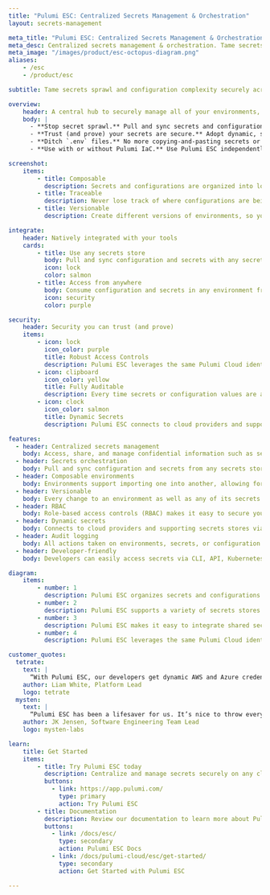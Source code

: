 ```yaml
---
title: "Pulumi ESC: Centralized Secrets Management & Orchestration"
layout: secrets-management

meta_title: "Pulumi ESC: Centralized Secrets Management & Orchestration"
meta_desc: Centralized secrets management & orchestration. Tame secrets sprawl and configuration complexity securely across all your cloud infrastructure and applications.
meta_image: "/images/product/esc-octopus-diagram.png"
aliases:
    - /esc
    - /product/esc

subtitle: Tame secrets sprawl and configuration complexity securely across all your cloud infrastructure and applications.

overview:
    header: A central hub to securely manage all of your environments, secrets, and configurations
    body: |
      - **Stop secret sprawl.** Pull and sync secrets and configuration with any secrets store – HashiCorp Vault, AWS Secrets Manager, Azure Key Vault, GCP Secret Manager, 1Password, and more – and consume in any application, tool, or CI/CD platform.  
      - **Trust (and prove) your secrets are secure.** Adopt dynamic, short-lived secrets on demand as a best practice. Lock down every environment with RBAC, versioning, and a full audit log of all changes.  
      - **Ditch `.env` files.** No more copying-and-pasting secrets or storing them in plaintext on dev computers. Developers can easily access secrets via CLI, API, Kubernetes operator, the Pulumi Cloud UI, and SDKs.
      - **Use with or without Pulumi IaC.** Use Pulumi ESC independently, or use with Pulumi IaC to support storing secrets in config in a more secure way than using plaintext.

screenshot:
    items:
        - title: Composable
          description: Secrets and configurations are organized into logical groupings called environments. Environments support importing one into another, allowing for easy composability and inheritance of shared secrets and configuration.
        - title: Traceable
          description: Never lose track of where configurations are being used. Trace the downstream impact of any secrets or configuration changes to see if they match expectations. 
        - title: Versionable
          description: Create different versions of environments, so you can gracefully migrate between breaking configuration changes.

integrate:
    header: Natively integrated with your tools
    cards:
        - title: Use any secrets store
          body: Pull and sync configuration and secrets with any secrets store – including HashiCorp Vault, AWS Secrets Manager, Azure Key Vault, GCP Secret Manager, 1Password, and more. 
          icon: lock
          color: salmon
        - title: Access from anywhere
          body: Consume configuration and secrets in any environment from any application, tool, or CI/CD platform via CLI, API, Kubernetes operator, the Pulumi Cloud UI, and in-code with Typescript/Javascript, Python, and Go SDKs.
          icon: security
          color: purple

security:
    header: Security you can trust (and prove)
    items:
        - icon: lock
          icon_color: purple
          title: Robust Access Controls
          description: Pulumi ESC leverages the same Pulumi Cloud identity, RBAC, Teams, SAML/SCIM, OIDC, and scoped access tokens used for Pulumi IaC to ensure [secrets management](https://www.pulumi.com/what-is/what-is-secrets-management/) complies with enterprise security policies.
        - icon: clipboard
          icon_color: yellow
          title: Fully Auditable
          description: Every time secrets or configuration values are accessed or changed with Pulumi ESC, the action is fully logged for auditing. Logs include who accessed what, the action they took, and even a full record of showing which originating environments accessed values are inherited from.
        - icon: clock
          icon_color: salmon
          title: Dynamic Secrets
          description: Pulumi ESC connects to cloud providers and supporting secrets stores via OpenId Connect (OIDC), allowing it to generate dynamic, short-lived secrets on demand. This ensures secure, just-in-time access and reduces the risk of long-lived credentials being compromised.

features:
  - header: Centralized secrets management
    body: Access, share, and manage confidential information such as secrets, passwords, and API keys as well as configuration information such as network settings and deployment options.
  - header: Secrets orchestration
    body: Pull and sync configuration and secrets from any secrets store and consume in any application, tool, or CI/CD platform.
  - header: Composable environments
    body: Environments support importing one into another, allowing for easy composability and inheritance of shared secrets and configuration.
  - header: Versionable
    body: Every change to an environment as well as any of its secrets and configuration is versioned, so rolling back or accessing an old version is easy.
  - header: RBAC
    body: Role-based access controls (RBAC) makes it easy to secure your secrets and configurations by assigning permissions to users based on their role within your organization.
  - header: Dynamic secrets
    body: Connects to cloud providers and supporting secrets stores via OIDC to support generating just-in-time, short-lived credentials that revoke access when the lease expires.
  - header: Audit logging
    body: All actions taken on environments, secrets, or configuration values are fully logged for auditing.
  - header: Developer-friendly
    body: Developers can easily access secrets via CLI, API, Kubernetes operator, the Pulumi Cloud UI, and in-code with Typescript/Javascript, Python, and Go SDKs.

diagram:
    items:
        - number: 1
          description: Pulumi ESC organizes secrets and configurations into logical groupings called environments. Each environment can be composed of multiple environments allowing easy inheritance of shared secrets and configuration.
        - number: 2
          description: Pulumi ESC supports a variety of secrets stores as sources – including HashiCorp Vault, AWS Secrets Manager, Azure Key Vault, GCP Secret Manager, 1Password, and more – and it has an extensible plugin model that allows third-party secret stores.
        - number: 3
          description: Pulumi ESC makes it easy to integrate shared secrets and configurations into any application, tool, or CI/CD platform with a CLI, API, Kubernetes operator, and Typescript/Javascript, Python, and Go SDKs. Every value in an environment can be accessed from any execution environment.
        - number: 4
          description: Pulumi ESC leverages the same Pulumi Cloud identity, RBAC, Teams, SAML/SCIM, and scoped access tokens used for Pulumi IaC. Every environment is versioned with all changes fully logged for auditing.

customer_quotes:
  tetrate:
    text: |
      “With Pulumi ESC, our developers get dynamic AWS and Azure credentials on-demand. Onboarding new developers is quick and secure, with no more manually filling in .env templates.”
    author: Liam White, Platform Lead
    logo: tetrate
  mysten:
    text: |
      “Pulumi ESC has been a lifesaver for us. It’s nice to throw everything behind an ESC environment and eliminate one-off granting IAM permissions and other issues related to static credentials.”
    author: JK Jensen, Software Engineering Team Lead
    logo: mysten-labs

learn:
    title: Get Started
    items:
        - title: Try Pulumi ESC today
          description: Centralize and manage secrets securely on any cloud by creating a free Pulumi account.
          buttons:
            - link: https://app.pulumi.com/
              type: primary
              action: Try Pulumi ESC
        - title: Documentation
          description: Review our documentation to learn more about Pulumi ESC.
          buttons:
            - link: /docs/esc/
              type: secondary
              action: Pulumi ESC Docs
            - link: /docs/pulumi-cloud/esc/get-started/
              type: secondary
              action: Get Started with Pulumi ESC

---
```

